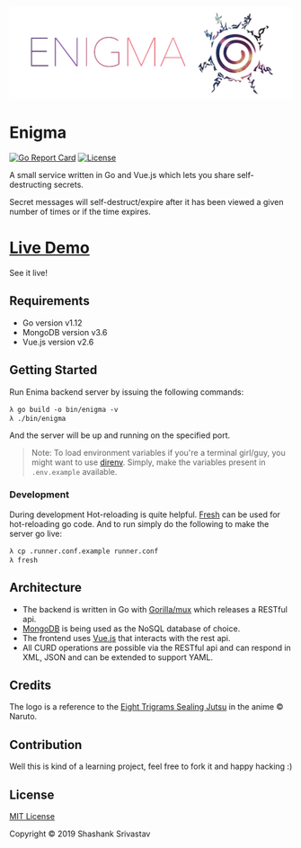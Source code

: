 
![Enigma Logo](./dist/static/images/enigma.png)


Enigma
======
[![Go Report Card](https://goreportcard.com/badge/github.com/shashankgroovy/enigma)](https://goreportcard.com/report/github.com/shashankgroovy/enigma)
[![License](https://img.shields.io/github/license/shashankgroovy/enigma)](https://github.com/shashankgroovy/enigma/blob/master/LICENSE)


A small service written in Go and Vue.js which lets you share self-destructing
secrets.

Secret messages will self-destruct/expire after it has been viewed a given
number of times or if the time expires.

# [Live Demo](https://blooming-hollows-63159.herokuapp.com/)

See it live!

Requirements
------------
* Go version v1.12
* MongoDB version v3.6
* Vue.js version v2.6


Getting Started
---------------

Run Enima backend server by issuing the following commands:

```
λ go build -o bin/enigma -v
λ ./bin/enigma
```
And the server will be up and running on the specified port.

> Note:
> To load environment variables if you're a terminal girl/guy, you might want
> to use [direnv](https://direnv.net/). Simply, make the variables present in
> `.env.example` available.

### Development

During development Hot-reloading is quite helpful.
[Fresh](https://github.com/gravityblast/fresh) can be used for hot-reloading go
code. And to run simply do the following to make the server go live:

```
λ cp .runner.conf.example runner.conf
λ fresh
```
## Architecture

* The backend is written in Go with [Gorilla/mux](http://www.gorillatoolkit.org/pkg/mux)
  which releases a RESTful api.
* [MongoDB](https://github.com/mongodb/mongo-go-driver) is being used as the
  NoSQL database of choice.
* The frontend uses [Vue.js](https://vuejs.org/) that interacts with the rest
  api.
* All CURD operations are possible via the RESTful api and can respond in XML,
  JSON and can be extended to support YAML.

## Credits
The logo is a reference to the [Eight Trigrams Sealing Jutsu](https://naruto.fandom.com/wiki/Eight_Trigrams_Sealing_Style)
in the anime © Naruto.

## Contribution
Well this is kind of a learning project, feel free to fork it and happy hacking :)

## License
[MIT License](http://mit-license.org/)

Copyright © 2019 Shashank Srivastav

